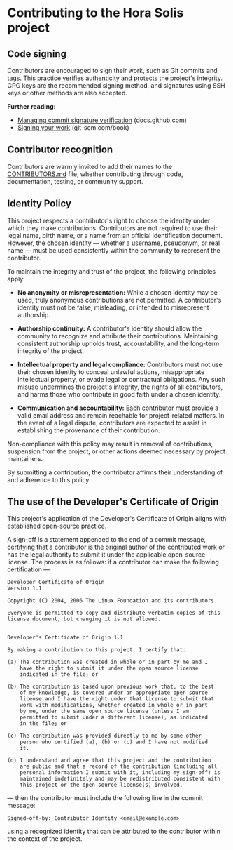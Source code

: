 <!--
  Copyright 2024-2025 Hora Solis project contributors

  Licensed under the Apache License, Version 2.0 (the "License");
  you may not use this file except in compliance with the License.
  You may obtain a copy of the License at

      http://www.apache.org/licenses/LICENSE-2.0

  Unless required by applicable law or agreed to in writing, software
  distributed under the License is distributed on an "AS IS" BASIS,
  WITHOUT WARRANTIES OR CONDITIONS OF ANY KIND, either express or implied.
  See the License for the specific language governing permissions and
  limitations under the License.
-->

# Contributing to the Hora Solis project

## Code signing

Contributors are encouraged to sign their work, such as Git commits and tags. This practice verifies authenticity and protects the project's integrity. GPG keys are the recommended signing method, and signatures using SSH keys or other methods are also accepted.

**Further reading:**

  * [Managing commit signature verification](https://docs.github.com/en/authentication/managing-commit-signature-verification/about-commit-signature-verification) (docs.github.com)
  * [Signing your work](https://git-scm.com/book/ms/v2/Git-Tools-Signing-Your-Work) (git-scm.com/book)

## Contributor recognition

Contributors are warmly invited  to add their names to the [CONTRIBUTORS.md](CONTRIBUTORS.md) file, whether contributing through code, documentation, testing, or community support.

## Identity Policy

This project respects a contributor's right to choose the identity under which they make contributions. Contributors are not required to use their legal name, birth name, or a name from an official identification document. However, the chosen identity — whether a username, pseudonym, or real name — must be used consistently within the community to represent the contributor.

To maintain the integrity and trust of the project, the following principles apply:

- **No anonymity or misrepresentation:** While a chosen identity may be used, truly anonymous contributions are not permitted. A contributor's identity must not be false, misleading, or intended to misrepresent authorship.

- **Authorship continuity:** A contributor's identity should allow the community to recognize and attribute their contributions. Maintaining consistent authorship upholds trust, accountability, and the long-term integrity of the project.

- **Intellectual property and legal compliance:** Contributors must not use their chosen identity to conceal unlawful actions, misappropriate intellectual property, or evade legal or contractual obligations. Any such misuse undermines the project's integrity, the rights of all contributors, and harms those who contribute in good faith under a chosen identity.

- **Communication and accountability:** Each contributor must provide a valid email address and remain reachable for project-related matters. In the event of a legal dispute, contributors are expected to assist in establishing the provenance of their contribution.

Non-compliance with this policy may result in removal of contributions, suspension from the project, or other actions deemed necessary by project maintainers.

By submitting a contribution, the contributor affirms their understanding of and adherence to this policy.

## The use of the Developer's Certificate of Origin

This project's application of the Developer's Certificate of Origin aligns with established open-source practice.

A sign-off is a statement appended to the end of a commit message, certifying that a contributor is the original author of the contributed work or has the legal authority to submit it under the applicable open-source license. The process is as follows: if a contributor can make the following certification —

```plaintext
Developer Certificate of Origin
Version 1.1

Copyright (C) 2004, 2006 The Linux Foundation and its contributors.

Everyone is permitted to copy and distribute verbatim copies of this
license document, but changing it is not allowed.


Developer's Certificate of Origin 1.1

By making a contribution to this project, I certify that:

(a) The contribution was created in whole or in part by me and I
    have the right to submit it under the open source license
    indicated in the file; or

(b) The contribution is based upon previous work that, to the best
    of my knowledge, is covered under an appropriate open source
    license and I have the right under that license to submit that
    work with modifications, whether created in whole or in part
    by me, under the same open source license (unless I am
    permitted to submit under a different license), as indicated
    in the file; or

(c) The contribution was provided directly to me by some other
    person who certified (a), (b) or (c) and I have not modified
    it.

(d) I understand and agree that this project and the contribution
    are public and that a record of the contribution (including all
    personal information I submit with it, including my sign-off) is
    maintained indefinitely and may be redistributed consistent with
    this project or the open source license(s) involved.
```

— then the contributor must include the following line in the commit message:

```plaintext
Signed-off-by: Contributor Identity <email@example.com>
```

using a recognized identity that can be attributed to the contributor within the context of the project.
